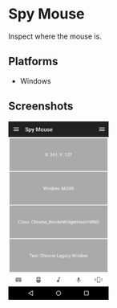 # Spy Mouse
Inspect where the mouse is.

## Platforms
* Windows

## Screenshots
<img src="screen.png" width="200" />